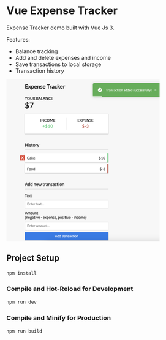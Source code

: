 # Vue Expense Tracker

Expense Tracker demo built with Vue Js 3.

Features:

- Balance tracking
- Add and delete expenses and income
- Save transactions to local storage
- Transaction history

<img src="public/demo.png" width="400" />

## Project Setup

```sh
npm install
```

### Compile and Hot-Reload for Development

```sh
npm run dev
```

### Compile and Minify for Production

```sh
npm run build
```
